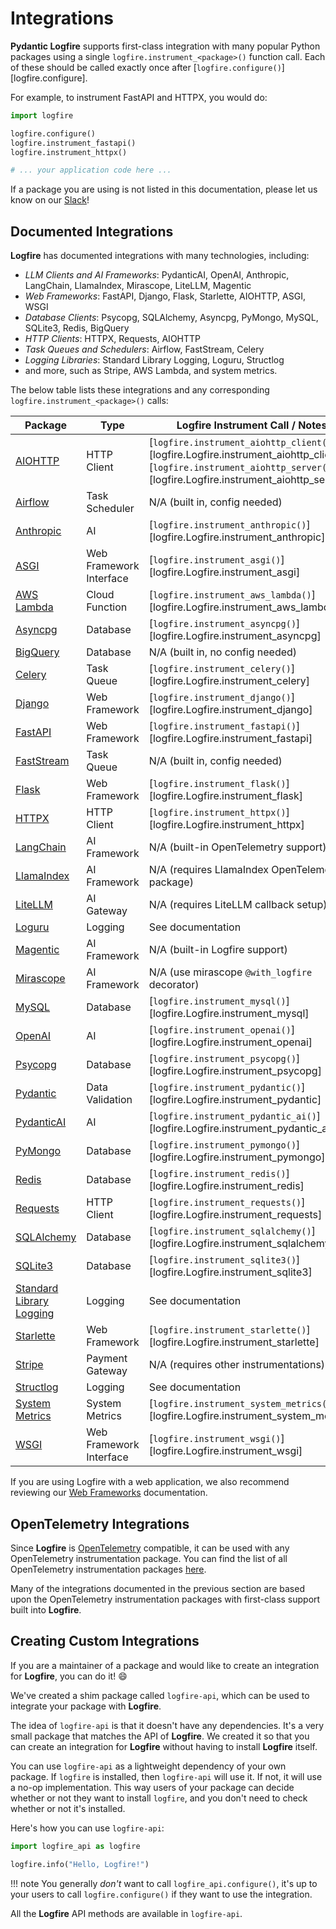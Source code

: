 # Integrations

**Pydantic Logfire** supports first-class integration with many popular Python packages using a single `logfire.instrument_<package>()`
function call. Each of these should be called exactly once after [`logfire.configure()`][logfire.configure].

For example, to instrument FastAPI and HTTPX, you would do:

```python
import logfire

logfire.configure()
logfire.instrument_fastapi()
logfire.instrument_httpx()

# ... your application code here ...
```

If a package you are using is not listed in this documentation, please let us know on our [Slack][slack]!

## Documented Integrations

**Logfire** has documented integrations with many technologies, including:

- _LLM Clients and AI Frameworks_: PydanticAI, OpenAI, Anthropic, LangChain, LlamaIndex, Mirascope, LiteLLM, Magentic
- _Web Frameworks_: FastAPI, Django, Flask, Starlette, AIOHTTP, ASGI, WSGI
- _Database Clients_: Psycopg, SQLAlchemy, Asyncpg, PyMongo, MySQL, SQLite3, Redis, BigQuery
- _HTTP Clients_: HTTPX, Requests, AIOHTTP
- _Task Queues and Schedulers_: Airflow, FastStream, Celery
- _Logging Libraries_: Standard Library Logging, Loguru, Structlog
- and more, such as Stripe, AWS Lambda, and system metrics.

The below table lists these integrations and any corresponding `logfire.instrument_<package>()` calls:

| Package                                   | Type                    | Logfire Instrument Call / Notes                                                                                                                                        |
| ----------------------------------------- | ----------------------- | ---------------------------------------------------------------------------------------------------------------------------------------------------------------------- |
| [AIOHTTP](http-clients/aiohttp.md)        | HTTP Client             | [`logfire.instrument_aiohttp_client()`,][logfire.Logfire.instrument_aiohttp_client] [`logfire.instrument_aiohttp_server()`][logfire.Logfire.instrument_aiohttp_server] |
| [Airflow](event-streams/airflow.md)       | Task Scheduler          | N/A (built in, config needed)                                                                                                                                          |
| [Anthropic](llms/anthropic.md)            | AI                      | [`logfire.instrument_anthropic()`][logfire.Logfire.instrument_anthropic]                                                                                               |
| [ASGI](web-frameworks/asgi.md)            | Web Framework Interface | [`logfire.instrument_asgi()`][logfire.Logfire.instrument_asgi]                                                                                                         |
| [AWS Lambda](aws-lambda.md)               | Cloud Function          | [`logfire.instrument_aws_lambda()`][logfire.Logfire.instrument_aws_lambda]                                                                                             |
| [Asyncpg](databases/asyncpg.md)           | Database                | [`logfire.instrument_asyncpg()`][logfire.Logfire.instrument_asyncpg]                                                                                                   |
| [BigQuery](databases/bigquery.md)         | Database                | N/A (built in, no config needed)                                                                                                                                       |
| [Celery](event-streams/celery.md)         | Task Queue              | [`logfire.instrument_celery()`][logfire.Logfire.instrument_celery]                                                                                                     |
| [Django](web-frameworks/django.md)        | Web Framework           | [`logfire.instrument_django()`][logfire.Logfire.instrument_django]                                                                                                     |
| [FastAPI](web-frameworks/fastapi.md)      | Web Framework           | [`logfire.instrument_fastapi()`][logfire.Logfire.instrument_fastapi]                                                                                                   |
| [FastStream](event-streams/faststream.md) | Task Queue              | N/A (built in, config needed)                                                                                                                                          |
| [Flask](web-frameworks/flask.md)          | Web Framework           | [`logfire.instrument_flask()`][logfire.Logfire.instrument_flask]                                                                                                       |
| [HTTPX](http-clients/httpx.md)            | HTTP Client             | [`logfire.instrument_httpx()`][logfire.Logfire.instrument_httpx]                                                                                                       |
| [LangChain](llms/langchain.md)            | AI Framework            | N/A (built-in OpenTelemetry support)                                                                                                                                   |
| [LlamaIndex](llms/llamaindex.md)          | AI Framework            | N/A (requires LlamaIndex OpenTelemetry package)                                                                                                                        |
| [LiteLLM](llms/litellm.md)                | AI Gateway              | N/A (requires LiteLLM callback setup)                                                                                                                                  |
| [Loguru](loguru.md)                       | Logging                 | See documentation                                                                                                                                                      |
| [Magentic](llms/magentic.md)              | AI Framework            | N/A (built-in Logfire support)                                                                                                                                         |
| [Mirascope](llms/mirascope.md)            | AI Framework            | N/A (use mirascope `@with_logfire` decorator)                                                                                                                          |
| [MySQL](databases/mysql.md)               | Database                | [`logfire.instrument_mysql()`][logfire.Logfire.instrument_mysql]                                                                                                       |
| [OpenAI](llms/openai.md)                  | AI                      | [`logfire.instrument_openai()`][logfire.Logfire.instrument_openai]                                                                                                     |
| [Psycopg](databases/psycopg.md)           | Database                | [`logfire.instrument_psycopg()`][logfire.Logfire.instrument_psycopg]                                                                                                   |
| [Pydantic](pydantic.md)                   | Data Validation         | [`logfire.instrument_pydantic()`][logfire.Logfire.instrument_pydantic]                                                                                                 |
| [PydanticAI](llms/pydanticai.md)          | AI                      | [`logfire.instrument_pydantic_ai()`][logfire.Logfire.instrument_pydantic_ai]                                                                                           |
| [PyMongo](databases/pymongo.md)           | Database                | [`logfire.instrument_pymongo()`][logfire.Logfire.instrument_pymongo]                                                                                                   |
| [Redis](databases/redis.md)               | Database                | [`logfire.instrument_redis()`][logfire.Logfire.instrument_redis]                                                                                                       |
| [Requests](http-clients/requests.md)      | HTTP Client             | [`logfire.instrument_requests()`][logfire.Logfire.instrument_requests]                                                                                                 |
| [SQLAlchemy](databases/sqlalchemy.md)     | Database                | [`logfire.instrument_sqlalchemy()`][logfire.Logfire.instrument_sqlalchemy]                                                                                             |
| [SQLite3](databases/sqlite3.md)           | Database                | [`logfire.instrument_sqlite3()`][logfire.Logfire.instrument_sqlite3]                                                                                                   |
| [Standard Library Logging](logging.md)    | Logging                 | See documentation                                                                                                                                                      |
| [Starlette](web-frameworks/starlette.md)  | Web Framework           | [`logfire.instrument_starlette()`][logfire.Logfire.instrument_starlette]                                                                                               |
| [Stripe](stripe.md)                       | Payment Gateway         | N/A (requires other instrumentations)                                                                                                                                  |
| [Structlog](structlog.md)                 | Logging                 | See documentation                                                                                                                                                      |
| [System Metrics](system-metrics.md)       | System Metrics          | [`logfire.instrument_system_metrics()`][logfire.Logfire.instrument_system_metrics]                                                                                     |
| [WSGI](web-frameworks/wsgi.md)            | Web Framework Interface | [`logfire.instrument_wsgi()`][logfire.Logfire.instrument_wsgi]                                                                                                         |

If you are using Logfire with a web application, we also recommend reviewing
our [Web Frameworks](web-frameworks/index.md)
documentation.

## OpenTelemetry Integrations

Since **Logfire** is [OpenTelemetry][opentelemetry] compatible, it can be used with any OpenTelemetry
instrumentation package. You can find the list of all OpenTelemetry instrumentation packages
[here](https://opentelemetry-python-contrib.readthedocs.io/en/latest/).

Many of the integrations documented in the previous section are based upon the OpenTelemetry instrumentation packages
with first-class support built into **Logfire**.

## Creating Custom Integrations

If you are a maintainer of a package and would like to create an integration for **Logfire**, you can do it! :smile:

We've created a shim package called `logfire-api`, which can be used to integrate your package with **Logfire**.

The idea of `logfire-api` is that it doesn't have any dependencies. It's a very small package that matches the API of **Logfire**.
We created it so that you can create an integration for **Logfire** without having to install **Logfire** itself.

You can use `logfire-api` as a lightweight dependency of your own package.
If `logfire` is installed, then `logfire-api` will use it. If not, it will use a no-op implementation.
This way users of your package can decide whether or not they want to install `logfire`, and you don't need to
check whether or not it's installed.

Here's how you can use `logfire-api`:

```python
import logfire_api as logfire

logfire.info("Hello, Logfire!")
```

!!! note
    You generally _don't_ want to call `logfire_api.configure()`, it's up to your users to call
    `logfire.configure()` if they want to use the integration.

All the **Logfire** API methods are available in `logfire-api`.

[slack]: https://logfire.pydantic.dev/docs/join-slack/
[opentelemetry]: https://opentelemetry.io/
